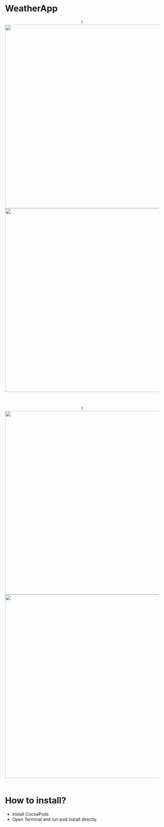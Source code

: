 # WeatherApp

<p align="center">!
    <img src="https://user-images.githubusercontent.com/91376793/134901542-ff69c241-4fc8-4e85-8ca0-4b3a4b800e1b.png" height="600">
  <img src="https://user-images.githubusercontent.com/91376793/134901530-9eabbf21-d2c9-48a7-9fb3-f40c48624a42.png" height="600">
  
&nbsp; &nbsp; &nbsp; &nbsp;
</p>

<p align="center">!
<img src="https://user-images.githubusercontent.com/91376793/134901526-1dcfe5f2-1f57-44d2-bf4e-2e5b7e95b2aa.png" height="600">
   <img src="https://user-images.githubusercontent.com/91376793/134901537-2897c366-5674-423b-80c1-1a085307adeb.png" height="600">
&nbsp; &nbsp; &nbsp; &nbsp;
</p>

# How to install?

* Install CocoaPods
* Open Terminal and run pod install directly.
